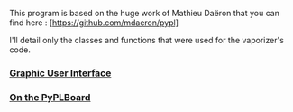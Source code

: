 This program is based on the huge work of Mathieu Daëron that you can find here : [https://github.com/mdaeron/pypl]

I'll detail only the classes and functions that were used for the vaporizer's code. 

### [Graphic User Interface](https://github.com/camille-evey/vaporiser/blob/fa11f945da0120df84ff6f1145006221cf0fde07/Graphic%20User%20Interface.md)

### [On the PyPLBoard](https://github.com/camille-evey/vaporiser/blob/2eb409dc88c44b53b0c6ad7c3a631277d30b5cd4/on%20PyPL%20Board.md)


